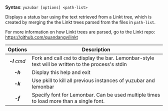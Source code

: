 **Syntax**: `yuzubar [options] <path-list>`

Displays a status bar using the text retrieved from a Linkt tree, which is
created by merging the the Linkt trees parsed from the files in `path-list`.

For more information on how Linkt trees are parsed, go to the Linkt repo:
https://github.com/quandangv/linkt

|Options|Description|
|:-:|-----------------------|
|_**-l** cmd_|Fork and call `cmd` to display the bar. Lemonbar-style text will be written to the process's stdin|
|_**-h**_|Display this help and exit|
|_**-k**_|Use pkill to kill all previous instances of yuzubar and lemonbar|
|_**-f**_|Specify font for Lemonbar. Can be used multiple times to load more than a single font.|
